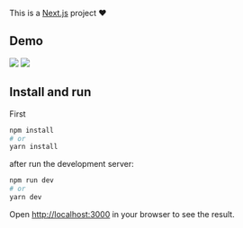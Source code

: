 This is a [Next.js](https://nextjs.org/) project ❤️

## Demo
![](https://i.ibb.co/cXD0XPK/Screenshot-from-2022-07-20-10-30-16.png)
![](https://i.ibb.co/YRb2k0G/Screenshot-from-2022-07-20-10-30-38.png)

## Install and run

First 
```bash
npm install
# or
yarn install
```

after run the development server:

```bash
npm run dev
# or
yarn dev
```

Open [http://localhost:3000](http://localhost:3000) in your browser to see the result.

